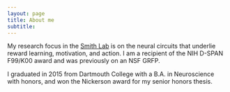 ```yaml
---
layout: page
title: About me
subtitle: 
---
```


My research focus in the [Smith Lab](https://smith-lab.org) is on the neural circuits that underlie reward learning, motivation, and action. I am a recipient of the NIH D-SPAN F99/K00 award and was previously on an NSF GRFP. 

I graduated in 2015 from Dartmouth College with a B.A. in Neuroscience with honors, and won the Nickerson award for my senior honors thesis. 
